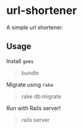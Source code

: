 # url-shortener

A simple url shortener.

## Usage

Install `gems`

> bundle

Migrate using `rake`

> rake db:migrate

Run with Rails server!

> rails server
